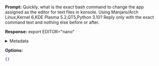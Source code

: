 **Prompt:**
Quickly, what is the exact bash command to change the app assigned as the editor for text files in konsole. Using Manjaro/Arch Linux,Kernel 6,KDE Plasma 5.2,QT5,Python 3.10?
Reply only with the exact command text and nothing else before or after.

**Response:**
export EDITOR="nano"

<details><summary>Metadata</summary>

- Duration: 1701 ms
- Datetime: 2023-07-14T20:18:45.028545
- Model: gpt-4-0613

</details>

**Options:**
```json
{}
```

